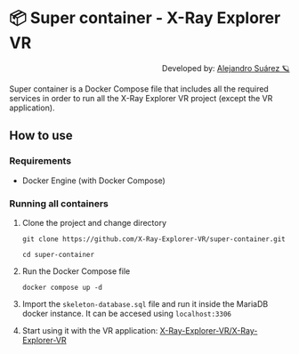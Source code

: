 # 📦 Super container - X-Ray Explorer VR

<p align="right">
  Developed by: <a href="https://github.com/AlexAzumi">Alejandro Suárez 🪐</a>
</p>

Super container is a Docker Compose file that includes all the required services in order to run all the X-Ray Explorer VR project (except the VR application).

## How to use

### Requirements

- Docker Engine (with Docker Compose)

### Running all containers

1. Clone the project and change directory

    ```console
    git clone https://github.com/X-Ray-Explorer-VR/super-container.git

    cd super-container
    ```

2. Run the Docker Compose file

    ```console
    docker compose up -d
    ```

3. Import the `skeleton-database.sql` file and run it inside the MariaDB docker instance. It can be accesed using `localhost:3306`

4. Start using it with the VR application: [X-Ray-Explorer-VR/X-Ray-Explorer-VR](https://github.com/X-Ray-Explorer-VR/x-ray-explorer-vr)
